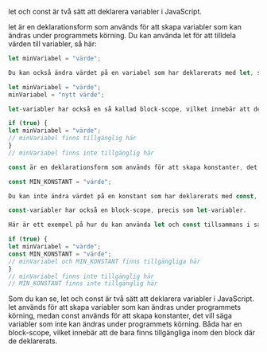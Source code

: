 let och const är två sätt att deklarera variabler i JavaScript.

let är en deklarationsform som används för att skapa variabler som kan ändras under programmets körning. Du kan använda let för att tilldela värden till variabler, så här:

```js
let minVariabel = "värde";

Du kan också ändra värdet på en variabel som har deklarerats med let, så här:

let minVariabel = "värde";
minVariabel = "nytt värde";

let-variabler har också en så kallad block-scope, vilket innebär att de bara finns tillgängliga inom den block där de deklarerats. En block är en grupp av kod som omsluts av klammerpar, till exempel:

if (true) {
let minVariabel = "värde";
// minVariabel finns tillgänglig här
}
// minVariabel finns inte tillgänglig här

const är en deklarationsform som används för att skapa konstanter, det vill säga variabler som inte kan ändras under programmets körning. Du kan använda const för att tilldela värden till konstanter, så här:

const MIN_KONSTANT = "värde";

Du kan inte ändra värdet på en konstant som har deklarerats med const, så om du försöker att tilldela en ny värde till en konstant kommer du att få ett fel.

const-variabler har också en block-scope, precis som let-variabler.

Här är ett exempel på hur du kan använda let och const tillsammans i samma kodblock:

if (true) {
let minVariabel = "värde";
const MIN_KONSTANT = "värde";
// minVariabel och MIN_KONSTANT finns tillgängliga här
}
// minVariabel finns inte tillgänglig här
// MIN_KONSTANT finns inte tillgänglig här

```

Som du kan se, let och const är två sätt att deklarera variabler i JavaScript. let används för att skapa variabler som kan ändras under programmets körning, medan const används för att skapa konstanter, det vill säga variabler som inte kan ändras under programmets körning. Båda har en block-scope, vilket innebär att de bara finns tillgängliga inom den block där de deklarerats.
